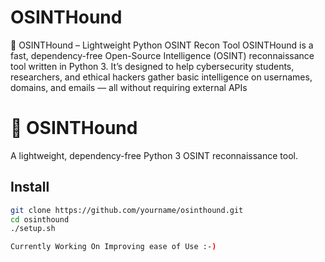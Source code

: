 # OSINTHound
🐺 OSINTHound – Lightweight Python OSINT Recon Tool  OSINTHound is a fast, dependency-free Open-Source Intelligence (OSINT) reconnaissance tool written in Python 3. It’s designed to help cybersecurity students, researchers, and ethical hackers gather basic intelligence on usernames, domains, and emails — all without requiring external APIs 

# 🐺 OSINTHound
A lightweight, dependency-free Python 3 OSINT reconnaissance tool.

## Install
```bash
git clone https://github.com/yourname/osinthound.git
cd osinthound
./setup.sh

Currently Working On Improving ease of Use :-)
